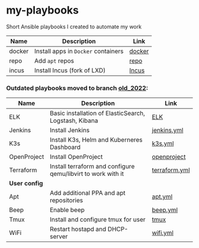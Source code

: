 # my-playbooks
Short Ansible playbooks I created to automate my work

| Name | Description | Link |
| ------ | ------ | ------ | 
| docker | Install apps in `Docker` containers | [docker](docker) |
| repo | Add `apt` repos | [repo](repo) |
| incus | Install Incus (fork of LXD) | [Incus](server/Incus) |


### Outdated playbooks moved to branch [old_2022](https://github.com/aceberg/my-playbooks/tree/old_2022):

| Name | Description | Link |
| ------ | ------ | ------ | 
| ELK | Basic installation of ElasticSearch, Logstash, Kibana | [ELK](https://github.com/aceberg/my-playbooks/blob/old_2022/ELK) |
| Jenkins | Install Jenkins | [jenkins.yml](https://github.com/aceberg/my-playbooks/blob/old_2022/jenkins/jenkins.yml) |
| K3s | Install K3s, Helm and Kuberneres Dashboard | [k3s.yml](https://github.com/aceberg/my-playbooks/blob/old_2022/k3s/k3s.yml) |
| OpenProject | Install OpenProject | [openproject](https://github.com/aceberg/my-playbooks/blob/old_2022/openproject) |
| Terraform | Install terraform and configure qemu/libvirt to work with it | [terraform.yml](https://github.com/aceberg/my-playbooks/blob/old_2022/terraform/terraform.yml)|
| **User config** | 
| Apt | Add additional PPA and apt repositories | [apt.yml](https://github.com/aceberg/my-playbooks/blob/old_2022/repo/apt.yml) |
| Beep | Enable beep | [beep.yml](https://github.com/aceberg/my-playbooks/blob/old_2022/beep/beep.yml) |
| Tmux | Install and configure tmux for user | [tmux](https://github.com/aceberg/my-playbooks/blob/old_2022/tmux) |
| WiFi | Restart hostapd and DHCP-server | [wifi.yml](https://github.com/aceberg/my-playbooks/blob/old_2022/wifi/wifi.yml) |